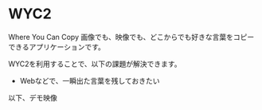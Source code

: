 # WYC2
Where You Can Copy
画像でも、映像でも、どこからでも好きな言葉をコピーできるアプリケーションです。

WYC2を利用することで、以下の課題が解決できます。
* Webなどで、一瞬出た言葉を残しておきたい

以下、デモ映像